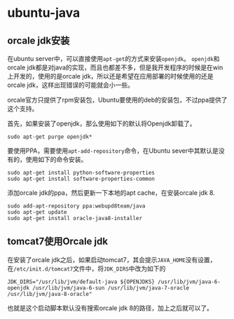 # ubuntu-java



## orcale jdk安装
在ubuntu server中，可以直接使用`apt-get`的方式来安装`openjdk`。
`openjdk`和orcale jdk都是对java的实现，而且也都差不多，但是我开发程序的时候是在win上开发的，使用的是orcale jdk，所以还是希望在应用部署的时候使用的还是orcale jdk，这样出现错误的可能就会小一些。

orcale官方只提供了rpm安装包，Ubuntu要使用的deb的安装包，不过ppa提供了这个支持。

首先，如果安装了openjdk，那么使用如下的默认将Openjdk卸载了。

	sudo apt-get purge openjdk*

要使用PPA，需要使用`apt-add-repository`命令，在Ubuntu sever中其默认是没有的，使用如下的命令安装。

	sudo apt-get install python-software-properties
	sudo apt-get install software-properties-common

添加orcale jdk的ppa，然后更新一下本地的apt cache，在安装orcale jdk 8.

	sudo add-apt-repository ppa:webupd8team/java
	sudo apt-get update
	sudo apt-get install oracle-java8-installer

## tomcat7使用Orcale jdk

在安装了orcale jdk之后，如果启动tomcat7，其会提示`JAVA_HOME`没有设置，在`/etc/init.d/tomcat7`文件中，将`JDK_DIRS`中改为如下的


	JDK_DIRS="/usr/lib/jvm/default-java ${OPENJDKS} /usr/lib/jvm/java-6-openjdk /usr/lib/jvm/java-6-sun /usr/lib/jvm/java-7-oracle /usr/lib/jvm/java-8-oracle"

也就是这个启动脚本默认没有搜索orcale jdk 8的路径，加上之后就可以了。
